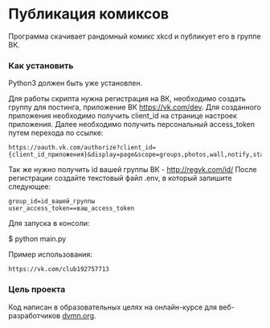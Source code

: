 # Публикация комиксов

Программа скачивает рандомный комикс xkcd и публикует его в группе ВК.

### Как установить

Python3 должен быть уже установлен. 

Для работы скрипта нужна регистрация на ВК, необходимо создать группу для постинга, приложение ВК https://vk.com/dev.
Для созданного приложения необходимо получить client_id на странице настроек приложения. 
Далее необходимо получить персональный access_token путем перехода по ссылке:
```
https://oauth.vk.com/authorize?client_id={client_id_приложения}&display=page&scope=groups,photos,wall,notify,stats&response_type=token&v=5.103&
```
Так же нужно получить id вашей группы ВК - http://regvk.com/id/
После регистрации создайте текстовый файл .env, в который запишите следующее:
```
group_id=id_вашей_группы
user_access_token==ваш_access_token
```

Для запуска в консоли:

$ python main.py 

Пример использования:
```
https://vk.com/club192757713

```
### Цель проекта

Код написан в образовательных целях на онлайн-курсе для веб-разработчиков [dvmn.org](https://dvmn.org/).
